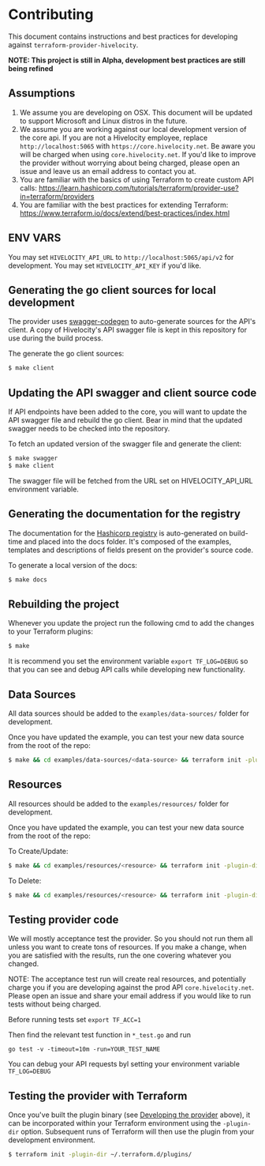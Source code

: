 # Contributing

This document contains instructions and best practices for developing against `terraform-provider-hivelocity`.

**NOTE: This project is still in Alpha, development best practices are still being refined**

## Assumptions

1. We assume you are developing on OSX.  This document will be updated to support Microsoft and Linux distros in the future.
2. We assume you are working against our local development version of the core api.  If you are not a Hivelocity employee, replace `http://localhost:5065` with `https://core.hivelocity.net`. Be aware you will be charged when using `core.hivelocity.net`. If you'd like to improve the provider without worrying about being charged, please open an issue and leave us an email address to contact you at. 
3. You are familiar with the basics of using Terraform to create custom API calls: https://learn.hashicorp.com/tutorials/terraform/provider-use?in=terraform/providers
4. You are familiar with the best practices for extending Terraform: https://www.terraform.io/docs/extend/best-practices/index.html

## ENV VARS

You may set `HIVELOCITY_API_URL` to `http://localhost:5065/api/v2` for development.
You may set `HIVELOCITY_API_KEY` if you'd like.

## Generating the go client sources for local development

The provider uses [swagger-codegen](https://github.com/swagger-api/swagger-codegen) to auto-generate sources for the API's client. A copy of Hivelocity's API swagger file is kept in this repository for use during the build process.

The generate the go client sources:

```sh
$ make client
```

## Updating the API swagger and client source code

If API endpoints have been added to the core, you will want to update the API swagger file and rebuild the go client. Bear in mind that the updated swagger needs to be checked into the repository.

To fetch an updated version of the swagger file and generate the client:

```sh
$ make swagger
$ make client
```

The swagger file will be fetched from the URL set on HIVELOCITY_API_URL environment variable.

## Generating the documentation for the registry

The documentation for the [Hashicorp registry](https://registry.terraform.io/providers/hivelocity/hivelocity/latest/docs) is auto-generated on build-time and placed into the docs folder. It's composed of the examples, templates and descriptions of fields present on the provider's source code.

To generate a local version of the docs:

```sh
$ make docs
```

## Rebuilding the project

Whenever you update the project run the following cmd to add the changes to your Terraform plugins:

```sh
$ make
```

It is recommend you set the environment variable `export TF_LOG=DEBUG` so that you can see and debug API calls while developing new functionality.

## Data Sources

All data sources should be added to the `examples/data-sources/` folder for development.

Once you have updated the example, you can test your new data source from the root of the repo:

```sh
$ make && cd examples/data-sources/<data-source> && terraform init -plugin-dir ~/.terraform.d/plugins/ && terraform apply
```

## Resources

All resources should be added to the `examples/resources/` folder for development.

Once you have updated the example, you can test your new data source from the root of the repo:

To Create/Update:

```sh
$ make && cd examples/resources/<resource> && terraform init -plugin-dir ~/.terraform.d/plugins/ && terraform apply
```

To Delete:

```sh
$ make && cd examples/resources/<resource> && terraform init -plugin-dir ~/.terraform.d/plugins/ && terraform delete
```

Testing provider code
---------------------------

We will mostly acceptance test the provider. So you should not run them all unless you want to create tons of resources.
If you make a change, when you are satisfied with the results, run the one covering whatever you changed.

NOTE: The acceptance test run will create real resources, and potentially charge you if you are developing against the prod API `core.hivelocity.net`.
Please open an issue and share your email address if you would like to run tests without being charged.

Before running tests set `export TF_ACC=1`

Then find the relevant test function in `*_test.go` and run 

`go test -v -timeout=10m -run=YOUR_TEST_NAME`

You can debug your API requests byl setting your environment variable `TF_LOG=DEBUG`

Testing the provider with Terraform
---------------------------------------

Once you've built the plugin binary (see [Developing the provider](#developing-the-provider) above), it can be incorporated within your Terraform environment using the `-plugin-dir` option. Subsequent runs of Terraform will then use the plugin from your development environment.

```sh
$ terraform init -plugin-dir ~/.terraform.d/plugins/
```
